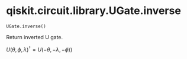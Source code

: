 # qiskit.circuit.library.UGate.inverse

`UGate.inverse()`

Return inverted U gate.

$U(\theta,\phi,\lambda)^{\dagger} =U(-\theta,-\lambda,-\phi)$)
